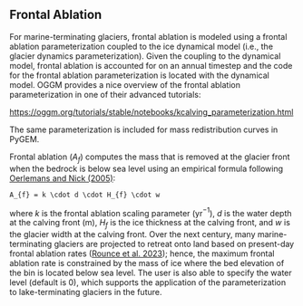 ## Frontal Ablation
For marine-terminating glaciers, frontal ablation is modeled using a frontal ablation parameterization coupled to the ice dynamical model (i.e., the glacier dynamics parameterization). Given the coupling to the dynamical model, frontal ablation is accounted for on an annual timestep and the code for the frontal ablation parameterization is located with the dynamical model. OGGM provides a nice overview of the frontal ablation parameterization in one of their advanced tutorials:

https://oggm.org/tutorials/stable/notebooks/kcalving_parameterization.html

The same parameterization is included for mass redistribution curves in PyGEM.

Frontal ablation ($A_{f}$) computes the mass that is removed at the glacier front when the bedrock is below sea level using an empirical formula following [Oerlemans and Nick (2005)](https://www.cambridge.org/core/journals/annals-of-glaciology/article/minimal-model-of-a-tidewater-glacier/C6B72F547D8C44CDAAAD337E1F2FC97F):
```{math}
A_{f} = k \cdot d \cdot H_{f} \cdot w
```
where $k$ is the frontal ablation scaling parameter (yr$^{-1}$), $d$ is the water depth at the calving front (m), $H_{f}$ is the ice thickness at the calving front, and $w$ is the glacier width at the calving front. Over the next century, many marine-terminating glaciers are projected to retreat onto land based on present-day frontal ablation rates ([Rounce et al. 2023](https://www.science.org/doi/10.1126/science.abo1324)); hence, the maximum frontal ablation rate is constrained by the mass of ice where the bed elevation of the bin is located below sea level. The user is also able to specify the water level (default is 0), which supports the application of the parameterization to lake-terminating glaciers in the future.